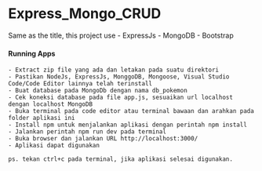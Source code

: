# Express_Mongo_CRUD
Same as the title, this project use 
    - ExpressJs
    - MongoDB
    - Bootstrap


#### Running Apps
    - Extract zip file yang ada dan letakan pada suatu direktori
    - Pastikan NodeJs, ExpressJs, MonggoDB, Mongoose, Visual Studio Code/Code Editor lainnya telah terinstall
    - Buat database pada MongoDb dengan nama db_pokemon
    - Cek koneksi database pada file app.js, sesuaikan url localhost dengan localhost MongoDB 
    - Buka terminal pada code editor atau terminal bawaan dan arahkan pada folder aplikasi ini 
    - Install npm untuk menjalankan aplikasi dengan perintah npm install
    - Jalankan perintah npm run dev pada terminal
    - Buka browser dan jalankan URL http://localhost:3000/
    - Aplikasi dapat digunakan 

    ps. tekan ctrl+c pada terminal, jika aplikasi selesai digunakan. 
